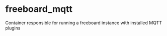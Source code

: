 # freeboard_mqtt
Container responsible for running a freeboard instance with installed MQTT plugins
